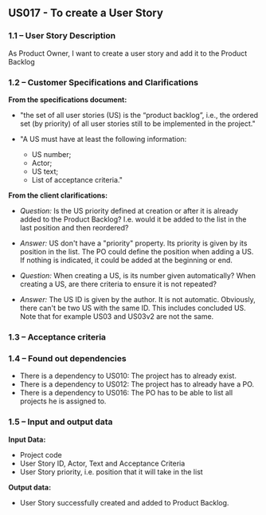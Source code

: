 ## **US017 - To create a User Story**

### **1.1 – User Story Description**

As Product Owner, I want to create a user story and add it to the Product Backlog

### **1.2 – Customer Specifications and Clarifications**

**From the specifications document:**
* "the set of all user stories (US) is the “product backlog”, i.e., the ordered set (by priority) of all user stories still to be implemented in the project."

* "A US must have at least the following information:
  - US number;
  - Actor;
  - US text;
  - List of acceptance criteria."

**From the client clarifications:**
- *Question:* Is the US priority defined at creation or after it is already added to the Product Backlog? I.e. would it be added to the list in the last position and then reordered?

- *Answer:* US don't have a "priority" property. Its priority is given by its position in the list. The PO could define the position when adding a US. If nothing is indicated, it could be added at the beginning or end.


- *Question:* When creating a US, is its number given automatically? When creating a US, are there criteria to ensure it is not repeated?

- *Answer:* The US ID is given by the author. It is not automatic. Obviously, there can't be two US with the same ID. This includes concluded US. Note that for example US03 and US03v2 are not the same.

### **1.3 – Acceptance criteria**


### **1.4 – Found out dependencies**

- There is a dependency to US010: The project has to already exist.
- There is a dependency to US012: The project has to already have a PO.
- There is a dependency to US016: The PO has to be able to list all projects he is assigned to.

### **1.5 – Input and output data**

**Input Data:**

- Project code
- User Story ID, Actor, Text and Acceptance Criteria
- User Story priority, i.e. position that it will take in the list

**Output data:**
- User Story successfully created and added to Product Backlog.
